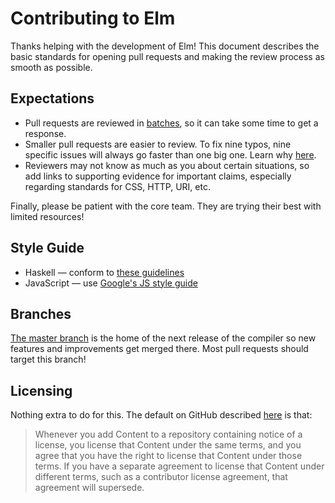 # Contributing to Elm

Thanks helping with the development of Elm! This document describes the basic
standards for opening pull requests and making the review process as smooth as
possible.


## Expectations

- Pull requests are reviewed in [batches](https://github.com/elm/expectations/blob/master/batching.md), so it can take some time to get a response.
- Smaller pull requests are easier to review. To fix nine typos, nine specific issues will always go faster than one big one. Learn why [here](https://github.com/elm/expectations/blob/master/small-pull-requests.md).
- Reviewers may not know as much as you about certain situations, so add links to supporting evidence for important claims, especially regarding standards for CSS, HTTP, URI, etc.

Finally, please be patient with the core team. They are trying their best with limited resources!


## Style Guide

  * Haskell &mdash; conform to [these guidelines][haskell]
  * JavaScript &mdash; use [Google's JS style guide][js]

[haskell]: https://gist.github.com/evancz/0a1f3717c92fe71702be
[js]: https://google.github.io/styleguide/javascriptguide.xml


## Branches

[The master branch][master] is the home of the next release of the compiler
so new features and improvements get merged there. Most pull requests
should target this branch!

[master]: http://github.com/elm-lang/elm/tree/master


## Licensing

Nothing extra to do for this. The default on GitHub described [here](https://docs.github.com/en/github/site-policy/github-terms-of-service#6-contributions-under-repository-license) is that:

> Whenever you add Content to a repository containing notice of a license, you license that Content under the same terms, and you agree that you have the right to license that Content under those terms. If you have a separate agreement to license that Content under different terms, such as a contributor license agreement, that agreement will supersede.


